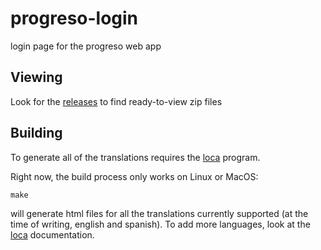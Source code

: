 # progreso-login
login page for the progreso web app

## Viewing
Look for the [releases](https://github.com/MisionPLE/progreso-login/releases) to find ready-to-view zip files

## Building
To generate all of the translations requires
the [loca](https://github.com/MisionPLE/loca) program.

Right now, the build process only works on Linux or MacOS:
    
    make

will generate html files for all the translations currently supported
(at the time of writing, english and spanish).  To add more languages,
look at the [loca](https://github.com/MisionPLE/loca) documentation.
